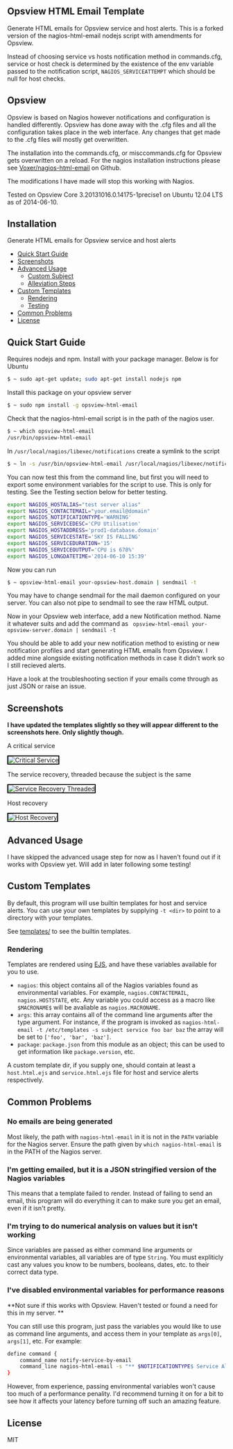 Opsview HTML Email Template
---------------------------

Generate HTML emails for Opsview service and host alerts.
This is a forked version of the nagios-html-email nodejs script with amendments for Opsview.

Instead of choosing service vs hosts notification method in commands.cfg, service or host check is determined by the existence of the env variable passed to the notification script, ```NAGIOS_SERVICEATTEMPT``` which should be null for host checks.

Opsview
-------

Opsview is based on Nagios however notifications and configuration is handled differently. Opsview has done away with the .cfg files and all the configuration takes place in the web interface. Any changes that get made to the .cfg files will mostly get overwritten.

The installation into the commands.cfg, or misccommands.cfg for Opsview gets overwritten on a reload. For the nagios installation instructions please see [Voxer/nagios-html-email](https://github.com/voxer/nagios-html-template) on Github.

The modifications I have made will stop this working with Nagios.

Tested on Opsview Core 3.20131016.0.14175-1precise1 on Ubuntu 12.04 LTS as of 2014-06-10.

Installation
------------

Generate HTML emails for Opsview service and host alerts

- [Quick Start Guide](#quick-start-guide)
- [Screenshots](#screenshots)
- [Advanced Usage](#advanced-usage)
    - [Custom Subject](#custom-subject)
    - [Alleviation Steps](#alleviation-steps)
- [Custom Templates](#custom-templates)
    - [Rendering](#rendering)
    - [Testing](#testing)
- [Common Problems](#common-problems)
- [License](#license)

Quick Start Guide
-----------------

Requires nodejs and npm. Install with your package manager. Below is for Ubuntu

``` bash
$ ~ sudo apt-get update; sudo apt-get install nodejs npm
```

Install this package on your opsview server

``` bash
$ ~ sudo npm install -g opsview-html-email
```

Check that the nagios-html-email script is in the path of the nagios user.

``` bash
$ ~ which opsview-html-email
/usr/bin/opsview-html-email
```
In `/usr/local/nagios/libexec/notifications` create a symlink to the script

``` bash
$ ~ ln -s /usr/bin/opsview-html-email /usr/local/nagios/libexec/notifications/opsview-html-email
```
You can now test this from the command line, but first you will need to export some environment variables for the script to use. This is only for testing. See the Testing section below for better testing.

``` bash
export NAGIOS_HOSTALIAS="test server alias"
export NAGIOS_CONTACTEMAIL="your.email@domain"
export NAGIOS_NOTIFICATIONTYPE='WARNING'
export NAGIOS_SERVICEDESC='CPU Utilisation'
export NAGIOS_HOSTADDRESS='prod1-database.domain'
export NAGIOS_SERVICESTATE='SKY IS FALLING'
export NAGIOS_SERVICEDURATION='15'
export NAGIOS_SERVICEOUTPUT='CPU is 678%'
export NAGIOS_LONGDATETIME='2014-06-10 15:39'
```
Now you can run
``` bash
$ ~ opsview-html-email your-opsview-host.domain | sendmail -t
```
You may have to change sendmail for the mail daemon configured on your server. You can also not pipe to sendmail to see the raw HTML output.

Now in your Opsview web interface, add a new Notification method. Name it whatever suits and add the command as
``` opsview-html-email your-opsview-server.domain | sendmail -t```

You should be able to add your new notification method to existing or new notification profiles and start generating HTML emails from Opsview. I added mine alongside existing notification methods in case it didn't work so I still recieved alerts.

Have a look at the troubleshooting section if your emails come through as just JSON or raise an issue.

Screenshots
-----------
**I have updated the templates slightly so they will appear different to the screenshots here. Only slightly though.**

A critical service

<p><img src="screenshots/service-critical.png" alt="Critical Service" style="border: 2px solid black;" /></p>

The service recovery, threaded because the subject is the same

<p><img src="screenshots/service-recovery-thread.png" alt="Service Recovery Threaded" style="border: 2px solid black;" /></p>

Host recovery

<p><img src="screenshots/host-recovery.png" alt="Host Recovery" style="border: 2px solid black;" /></p>

Advanced Usage
--------------

I have skipped the advanced usage step for now as I haven't found out if it works with Opsview yet. Will add in later following some testing!

Custom Templates
----------------

By default, this program will use builtin templates for host and service
alerts.  You can use your own templates by supplying `-t <dir>` to point to a
directory with your templates.

See [templates/](templates) to see the builtin templates.

### Rendering

Templates are rendered using [EJS](https://github.com/visionmedia/ejs), and
have these variables available for you to use.

- `nagios`: this object contains all of the Nagios variables found as
  environmental variables.  For example, `nagios.CONTACTEMAIL`,
  `nagios.HOSTSTATE`, etc.  Any variable you could access as a macro like
  `$MACRONAME$` will be avaliable as `nagios.MACRONAME`.
- `args`: this array contains all of the command line arguments after the type
  argument.  For instance, if the program is invoked as `nagios-html-email -t
  /etc/templates -s subject service foo bar baz` the array will be set to
  `['foo', 'bar', 'baz']`.
- `package`: `package.json` from this module as an object; this can be used
   to get information like `package.version`, etc.

A custom template dir, if you supply one, should contain at least a
`host.html.ejs` and `service.html.ejs` file for host and service alerts
respectively.

Common Problems
---------------

### No emails are being generated

Most likely, the path with `nagios-html-email` in it is not in the `PATH`
variable for the Nagios server.  Ensure the path given by `which
nagios-html-email` is in the PATH of the Nagios server.

### I'm getting emailed, but it is a JSON stringified version of the Nagios variables

This means that a template failed to render.  Instead of failing
to send an email, this program will do everything it can to make sure you
get an email, even if it isn't pretty.

### I'm trying to do numerical analysis on values but it isn't working

Since variables are passed as either command line arguments or
environmental variables, all variables are of type `String`.  You
must expliticly cast any values you know to be numbers, booleans,
dates, etc. to their correct data type.

### I've disabled environmental variables for performance reasons

**Not sure if this works with Opsview. Haven't tested or found a need for this in my server. **

You can still use this program, just pass the variables you would like to
use as command line arguments, and access them in your template as
`args[0]`, `args[1]`, etc.  For example:


``` bash
define command {
    command_name notify-service-by-email
    command_line nagios-html-email -s "** $NOTIFICATIONTYPE$ Service Alert: $HOSTALIAS$/$SERVICEDESC$ is $SERVICESTATE$ **" -a $CONTACTEMAIL$ service | mailx -t
}
```

However, from experience, passing environmental variables won't cause too much
of a performance penality. I'd recommend turning it on for a bit to see how it
affects your latency before turning off such an amazing feature.

License
-------

MIT
